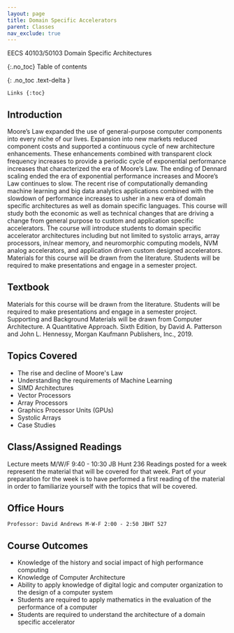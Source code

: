 ```yaml
---
layout: page
title: Domain Specific Accelerators
parent: Classes
nav_exclude: true
---
```

EECS 40103/50103 Domain Specific Architectures

{:.no_toc}
Table of contents

{: .no_toc .text-delta }

    Links {:toc}

## Introduction

Moore’s Law expanded the use of general-purpose computer components into every niche of our lives. Expansion into new markets reduced component costs and supported a continuous cycle of new architecture enhancements. These enhancements combined with transparent clock frequency increases to provide a periodic cycle of exponential performance increases that characterized the era of Moore’s Law. The ending of Dennard scaling ended the era of exponential performance increases and Moore’s Law continues to slow. The recent rise of computationally demanding machine learning and big data analytics applications combined with the slowdown of performance increases to usher in a new era of domain specific architectures as well as domain specific languages. This course will study both the economic as well as technical changes that are driving a change from general purpose to custom and application specific accelerators. The course will introduce students to domain specific accelerator architectures including but not limited to systolic arrays, array processors, in/near memory, and neuromorphic computing models, NVM analog accelerators, and application driven custom designed accelerators. Materials for this course will be drawn from the literature. Students will be required to make presentations and engage in a semester project.

## Textbook
Materials for this course will be drawn from the literature. Students will be required to make presentations and engage in a semester project. Supporting and Background Materials will be drawn from Computer Architecture. A Quantitative Approach. Sixth Edition, by David A. Patterson and John L. Hennessy, Morgan Kaufmann Publishers, Inc., 2019.

## Topics Covered

- The rise and decline of Moore's Law
- Understanding the requirements of Machine Learning
- SIMD Architectures
- Vector Processors
- Array Processors
- Graphics Processor Units (GPUs)
- Systolic Arrays
- Case Studies

## Class/Assigned Readings

Lecture meets M/W/F 9:40 - 10:30 JB Hunt 236
Readings posted for a week represent the material that will be covered for that week. Part of your preparation for the week is to have performed a first reading of the material in order to familiarize yourself with the topics that will be covered.

## Office Hours

    Professor: David Andrews M-W-F 2:00 - 2:50 JBHT 527

## Course Outcomes

- Knowledge of the history and social impact of high performance computing
- Knowledge of Computer Architecture
- Ability to apply knowledge of digital logic and computer organization to the design of a computer system
- Students are required to apply mathematics in the evaluation of the performance of a computer
- Students are required to understand the architecture of a domain specific accelerator


